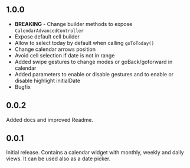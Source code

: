 ## 1.0.0

* **BREAKING** - Change builder methods to expose `CalendarAdvancedController`
* Expose default cell builder
* Allow to select today by default when calling `goToToday()`
* Change calendar arrows position
* Avoid cell selection if date is not in range
* Added swipe gestures to change modes or goBack/goforward in calendar
* Added parameters to enable or disable gestures and to enable or disable highlight initialDate
* Bugfix

## 0.0.2

Added docs and improved Readme.

## 0.0.1

Initial release. Contains a calendar widget with monthly, weekly and daily views. It can be used also as a date picker.
